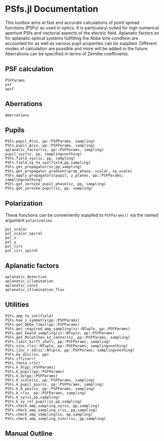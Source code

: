 # PSfs.jl Documentation
This toolbox aims at fast and accurate calculations of point spread functions (PSFs) as used in optics. It is particularyl
suited for high numerical aperture PSfs and vectorial aspects of the electric field. 
Aplanatic factors as for aplanatic optical systems fullfilling the Abbe sine condition are accounted for as well as
various pupil properties can be supplied. 
Different modes of calculation are possible and more will be added in the future. Aberrations can be specified in terms of Zernike coefficients.

## PSF calculation

```@docs
PSFParams
psf
apsf
```

## Aberrations

```@docs
Aberrations
```

## Pupils

```@docs
PSFs.pupil_θ(sz, pp::PSFParams, sampling)
PSFs.pupil_ϕ(sz, pp::PSFParams, sampling)
aplanatic_factor(sz, pp::PSFParams, sampling)
pupil_xyz(sz, pp, sampling=nothing)
PSFs.field_xyz(sz, pp, sampling)
PSFs.field_xy_to_xyz(field,pp,sampling)
PSFs.get_propagator(sz,pp,sampling)
PSFs.get_propagator_gradient(prop_phase, scalar, xy_scale)
PSFs.apply_propagators(pupil, z_planes, pp::PSFParams; sampling=nothing) 
PSFs.get_zernike_pupil_phase(sz, pp, sampling) 
PSFs.get_zernike_pupil(sz, pp, sampling) 
```

## Polarization

These functions can be conveniently supplied to `PSFParams()` via the named argument `polarization` 
```@docs
pol_scalar
pol_scalar_spiral
pol_x
pol_y
pol_circ
pol_circ_spiral
```

## Aplanatic factors

```@docs
aplanatic_detection
aplanatic_illumination
aplanatic_const
aplanatic_illumination_flux
```

## Utilities

```@docs
PSFs.amp_to_int(field)
PSFs.has_z_symmetry(pp::PSFParams)
PSFs.get_Abbe_limit(pp::PSFParams)
PSFs.get_required_amp_sampling(sz::NTuple, pp::PSFParams)
PSFs.get_Ewald_sampling(sz::NTuple, pp::PSFParams)
PSFs.get_McCutchen_kz_center(sz, pp::PSFParams, sampling)
PSFs.limit_kz(ft_shell, pp::PSFParams, sampling)
PSFs.sinc_r(sz::NTuple, pp::PSFParams; sampling=nothing)
PSFs.jinc_r_2d(sz::NTuple, pp::PSFParams; sampling=nothing)
PSFs.my_disc(sz, pp)
PSFs.iftz(arr)
PSFs.theta_z(sz)
PSFs.k_0(pp::PSFParams)
PSFs.k_pupil(pp::PSFParams)
PSFs.k_dz(pp::PSFParams)
PSFs.k_scale(sz, pp::PSFParams, sampling)
PSFs.k_pupil_pos(sz, pp::PSFParams, sampling)
PSFs.k_0_pos(sz, pp::PSFParams, sampling)
PSFs.k_r(sz, pp::PSFParams, sampling)
PSFs.k_xy(sz,pp,sampling)
PSFs.k_xy_rel_pupil(sz,pp,sampling)
PSFs.check_amp_sampling_xy(sz, pp,sampling)
PSFs.check_amp_sampling_z(sz, pp,sampling)
PSFs.check_amp_sampling(sz, pp,sampling)
PSFs.check_amp_sampling_sincr(sz, pp,sampling)
```

## Manual Outline
```@contents
```